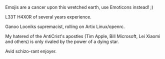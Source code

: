 Emojis are a cancer upon this wretched earth, use Emoticons instead! ;)

L33T H4X0R of several years experience.

Ganoo Looniks supremacist, rolling on Artix Linux/openrc.

My hatered of the AntiCrist's apostles (Tim Apple, Bill Microsoft, Lei Xiaomi and others) is only rivaled by the power of a dying star.

Avid schizo-rant enjoyer.
